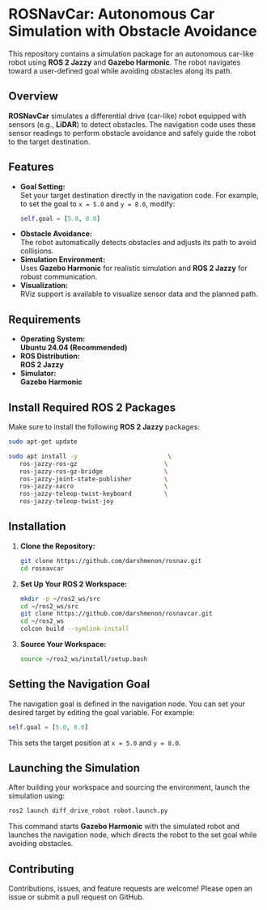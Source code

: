 
# ROSNavCar: Autonomous Car Simulation with Obstacle Avoidance  

This repository contains a simulation package for an autonomous car-like robot using **ROS 2 Jazzy** and **Gazebo Harmonic**. The robot navigates toward a user-defined goal while avoiding obstacles along its path.  

## Overview  

**ROSNavCar** simulates a differential drive (car-like) robot equipped with sensors (e.g., **LiDAR**) to detect obstacles. The navigation code uses these sensor readings to perform obstacle avoidance and safely guide the robot to the target destination.  

## Features  

- **Goal Setting:**  
  Set your target destination directly in the navigation code. For example, to set the goal to `x = 5.0` and `y = 8.0`, modify:  
  ```python
  self.goal = [5.0, 8.0]
  ```
- **Obstacle Avoidance:**  
  The robot automatically detects obstacles and adjusts its path to avoid collisions.  
- **Simulation Environment:**  
  Uses **Gazebo Harmonic** for realistic simulation and **ROS 2 Jazzy** for robust communication.  
- **Visualization:**  
  RViz support is available to visualize sensor data and the planned path.  

## Requirements  

- **Operating System:**  
  **Ubuntu 24.04 (Recommended)**  
- **ROS Distribution:**  
  **ROS 2 Jazzy**  
- **Simulator:**  
  **Gazebo Harmonic**  

## Install Required ROS 2 Packages  

Make sure to install the following **ROS 2 Jazzy** packages:  

```bash
sudo apt-get update

sudo apt install -y                         \
   ros-jazzy-ros-gz                        \
   ros-jazzy-ros-gz-bridge                 \
   ros-jazzy-joint-state-publisher         \
   ros-jazzy-xacro                         \
   ros-jazzy-teleop-twist-keyboard         \
   ros-jazzy-teleop-twist-joy
```

## Installation  

1. **Clone the Repository:**  

   ```bash
   git clone https://github.com/darshmenon/rosnav.git
   cd rosnavcar
   ```

2. **Set Up Your ROS 2 Workspace:**  

   ```bash
   mkdir -p ~/ros2_ws/src
   cd ~/ros2_ws/src
   git clone https://github.com/darshmenon/rosnavcar.git
   cd ~/ros2_ws
   colcon build --symlink-install
   ```

3. **Source Your Workspace:**  

   ```bash
   source ~/ros2_ws/install/setup.bash
   ```

## Setting the Navigation Goal  

The navigation goal is defined in the navigation node. You can set your desired target by editing the goal variable. For example:  

```python
self.goal = [5.0, 8.0]
```

This sets the target position at `x = 5.0` and `y = 8.0`.  

## Launching the Simulation  

After building your workspace and sourcing the environment, launch the simulation using:  

```bash
ros2 launch diff_drive_robot robot.launch.py
```

This command starts **Gazebo Harmonic** with the simulated robot and launches the navigation node, which directs the robot to the set goal while avoiding obstacles.  

## Contributing  

Contributions, issues, and feature requests are welcome! Please open an issue or submit a pull request on GitHub.  
